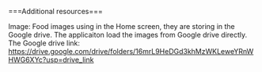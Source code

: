 ===Additional resources===

Image:
Food images using in the Home screen, they are storing in the Google drive. The applicaiton load the images from Google drive directly.
The Google drive link: https://drive.google.com/drive/folders/16mrL9HeDGd3khMzWKLeweYRnWHWG6XYc?usp=drive_link
